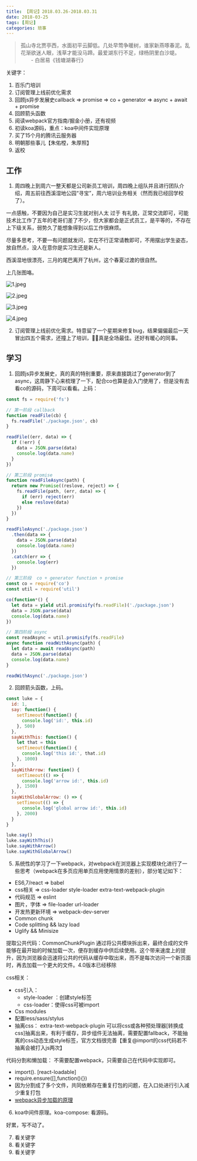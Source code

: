 ```yaml
---
title: 【周记】2018.03.26-2018.03.31
date: 2018-03-25
tags: [周记]
categories: 琐事
---
```


> 孤山寺北贾亭西，水面初平云脚低。几处早莺争暖树，谁家新燕啄春泥。乱花渐欲迷人眼，浅草才能没马蹄。最爱湖东行不足，绿杨阴里白沙堤。 　　- 白居易《钱塘湖春行》


关键字：
1. 百乐门培训
2. 订阅管理上线前优化需求
3. 回顾js异步发展史callback => promise => co + generator => async + await + promise
4. 回顾箭头函数
5. 阅读webpack官方指南/掘金小册，还有视频
6. 初读koa源码，重点：koa中间件实现原理
7. 买了15个月的腾讯云服务器
8. 明朝那些事儿【朱佑樘，朱厚照】
9. 返校

## 工作
1. 周四晚上到周六一整天都是公司新员工培训，周四晚上组队并且进行团队介绍，周五前往西溪湿地公园“寻宝”，周六培训业务相关（然而我已经回学校了）。

一点感触，不要因为自己是实习生就对别人太 过于 有礼貌，正常交流即可，可能技术比工作了五年的老哥们差了不少，但大家都会是正式员工，是平等的，不存在上下级关系，弱势久了能想象得到以后工作很麻烦。

尽量多思考，不要一有问题就发问，实在不行正常请教即可，不用摆出学生姿态，放自然点，没人在意你是实习生还是新人。

西溪湿地很漂亮，三月的尾巴离开了杭州，这个春夏过渡的很自然。

上几张图咯。

![1.jpeg](https://upload-images.jianshu.io/upload_images/4869616-4eb1aaa6ce043370.jpeg?imageMogr2/auto-orient/strip%7CimageView2/2/w/1240)

![2.jpeg](https://upload-images.jianshu.io/upload_images/4869616-5b2b292a8c63aa3a.jpeg?imageMogr2/auto-orient/strip%7CimageView2/2/w/1240)

![3.jpeg](https://upload-images.jianshu.io/upload_images/4869616-b7ce808e0f8b2ca2.jpeg?imageMogr2/auto-orient/strip%7CimageView2/2/w/1240)

![4.jpeg](https://upload-images.jianshu.io/upload_images/4869616-857e88538234a72c.jpeg?imageMogr2/auto-orient/strip%7CimageView2/2/w/1240)

2. 订阅管理上线前优化需求。特意留了一个星期来修复bug，结果偏偏最后一天冒出四五个需求，还撞上了培训，真是全场最佳。还好有暖心的同事。

## 学习
1. 回顾js异步发展史，真的真的特别重要，原来直接跳过了generator到了async，这周静下心来梳理了一下，配合co也算是会入门使用了，但是没有去看co的源码，下周可以看看。上码：
```js
const fs = require('fs')

// 第一阶段 callback
function readFile(cb) {
  fs.readFile('./package.json', cb)
}

readFile((err, data) => {
  if (!err) {
    data = JSON.parse(data)
    console.log(data.name)
  }
})

// 第二阶段 promise
function readFileAsync(path) {
  return new Promise((reslove, reject) => {
    fs.readFile(path, (err, data) => {
      if (err) reject(err)
      else reslove(data)
    })
  })
}

readFileAsync('./package.json') 
  .then(data => {
    data = JSON.parse(data)
    console.log(data.name)
  })
  .catch(err => {
    console.log(err)
  })

// 第三阶段  co + generator function + promise
const co = require('co')
const util = require('util') 

co(function*() {
  let data = yield util.promisify(fs.readFile)('./package.json')
  data = JSON.parse(data)
  console.log(data.name)
})

// 第四阶段 async
const readAsync = util.promisify(fs.readFile)
async function readWithAsync(path) {
  let data = await readAsync(path)
  data = JSON.parse(data)
  console.log(data.name)
}

readWithAsync('./package.json')

```
2. 回顾箭头函数，上码。
```js
const luke = {
  id: 1,
  say: function() {
    setTimeout(function() {
      console.log('id:', this.id)
    }, 500)
  },
  sayWithThis: function() {
    let that = this
    setTimeout(function() {
      console.log('this id:', that.id)
    }, 1000)
  },
  sayWithArrow: function() {
    setTimeout(() => {
      console.log('arrow id:', this.id)
    }, 1500)
  },
  sayWithGlobalArrow: () => {
    setTimeout(() => {
      console.log('global arrow id:', this.id)
    }, 2000)
  }
}

luke.say()
luke.sayWithThis()
luke.sayWithArrow()
luke.sayWithGlobalArrow()
```
5. 系统性的学习了一下webpack，对webpack在浏览器上实现模块化进行了一些思考（webpack在多页应用单页应用使用情景的差别），部分笔记如下：
- ES6,7/react => babel
- css相关 => css-loader style-loader extra-text-webpack-plugin
- 代码规范 => eslint
- 图片，字体 => file-loader url-loader
- 开发热更新环境 => webpack-dev-server
- Common chunk
- Code splitting && lazy load
- Uglify && Minisize

提取公共代码：CommonChunkPlugin 通过将公共模块拆出来，最终合成的文件能够在最开始的时候加载一次，便存到缓存中供后续使用。这个带来速度上的提升，因为浏览器会迅速将公共的代码从缓存中取出来，而不是每次访问一个新页面时，再去加载一个更大的文件。4.0版本已经移除

css相关：
- css引入：
    - style-loader ：创建style标签
    - css-loader：使得css可被import
- Css modules
- 配置less/sass/stylus
- 抽离css： extra-text-webpack-plugin 可以将css或各种预处理器[转换成css]抽离出来，有利于缓存，异步组件无法抽离，需要配置fallback，不能抽离的css动态生成style标签，官方文档很完善【重复@import的css代码若不抽离会被打入js两次】

代码分割和懒加载： 不需要配置webpack，只需要自己在代码中实现即可。
- import(). [react-loadable]
- require.ensure([],function(){})
- 因为分割成了多个文件，共同依赖存在重复打包的问题，在入口处进行引入减少重复打包
- [webpack异步加载的原理](https://github.com/yongningfu/webpa_ensure)

6. koa中间件原理。koa-compose:
看源码。

好累，写不动了。

7. 看关键字
8. 看关键字
9. 看关键字